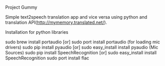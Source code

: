 Project Gummy

Simple text2speech translation app and vice versa using python and translation API(http://mymemory.translated.net/).

Installation for python libraries

sudo brew install portaudio [or] sudo port install portaudio (for loading mic drivers)
sudo pip install pyaudio [or] sudo easy_install install pyaudio (Mic Sources)
sudo pip install SpeechRecognition [or] sudo easy_install install SpeechRecognition
sudo port install flac
